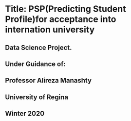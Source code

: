 # Title: PSP(Predicting Student Profile)for acceptance into internation university
## Data Science Project.

## Under Guidance of: 
## Professor Alireza Manashty

## University of Regina
## Winter 2020




